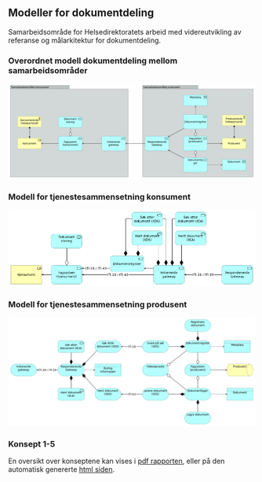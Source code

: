 ## Modeller for dokumentdeling

Samarbeidsområde for Helsedirektoratets arbeid med videreutvikling av referanse og målarkitektur for dokumentdeling.

### Overordnet modell dokumentdeling mellom samarbeidsområder

![Viewpoint](https://github.com/Direktoratet-for-e-helse/dokumentdeling-archi/blob/gh-pages/id-ed54bc5ad0d34e9eaeec544f73517eb6/images/id-31768dd20f254da597573a8bb9ae1096.png)

### Modell for tjenestesammensetning konsument

![Viewpoint](https://github.com/Direktoratet-for-e-helse/dokumentdeling-archi/blob/gh-pages/id-ed54bc5ad0d34e9eaeec544f73517eb6/images/id-ece74c10caf4485db58a4ed96f6f06f8.png)

### Modell for tjenestesammensetning produsent

![Viewpoint](https://github.com/Direktoratet-for-e-helse/dokumentdeling-archi/blob/gh-pages/id-ed54bc5ad0d34e9eaeec544f73517eb6/images/id-cc7d317a9e1446fd85a30ddc9f1d3f89.png)

### Konsept 1-5

En oversikt over konseptene kan vises i [pdf rapporten](https://github.com/Direktoratet-for-e-helse/dokumentdeling-archi/blob/gh-pages/Dokumentdeling.pdf), eller på den automatisk genererte [html siden](https://direktoratet-for-e-helse.github.io/dokumentdeling-archi/).
